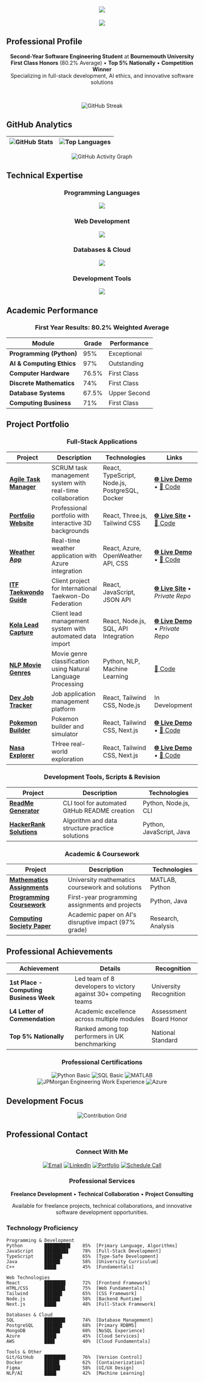 <h1 align="center">
  <img src="https://readme-typing-svg.herokuapp.com/?font=Righteous&size=35&center=true&vCenter=true&width=500&height=70&duration=4000&lines=Hi+There!+👋;I'm+Riley+Jordan;Software+Engineer;CS+Student;Full-Stack+Developer;" />
</h1>

<div align="center">
  <img src="https://user-images.githubusercontent.com/73097560/115834477-dbab4500-a447-11eb-908a-139a6edaec5c.gif"/>
</div>

## Professional Profile

<div align="center">

**Second-Year Software Engineering Student** at **Bournemouth University**  
**First Class Honors** (80.2% Average) • **Top 5% Nationally** • **Competition Winner**  
Specializing in full-stack development, AI ethics, and innovative software solutions

</div>

<br/>

<div align="center">
  
![GitHub Streak](https://streak-stats.demolab.com?user=xmrenigmax&theme=vue-dark&border_radius=8&date_format=M%20j%5B%2C%20Y%5D)
  
</div>

## GitHub Analytics

<div align="center">

| ![GitHub Stats](https://github-readme-stats.vercel.app/api?username=xmrenigmax&show_icons=true&theme=vue-dark&hide_border=true&include_all_commits=true&count_private=true) | ![Top Languages](https://github-readme-stats.vercel.app/api/top-langs/?username=xmrenigmax&layout=compact&theme=vue-dark&hide_border=true) |
|:---:|:---:|

![GitHub Activity Graph](https://github-readme-activity-graph.vercel.app/graph?username=xmrenigmax&custom_title=GitHub%20Activity&theme=vue-dark&hide_border=true&area=true)

</div>

## Technical Expertise

<div align="center">

### Programming Languages
<img src="https://skillicons.dev/icons?i=python,javascript,typescript,java,cpp&theme=dark" />

### Web Development
<img src="https://skillicons.dev/icons?i=react,nextjs,nodejs,html,css,tailwind&theme=dark" />

### Databases & Cloud
<img src="https://skillicons.dev/icons?i=postgresql,mysql,mongodb,aws,azure,vercel&theme=dark" />

### Development Tools
<img src="https://skillicons.dev/icons?i=git,github,docker,figma,vscode,postman&theme=dark" />

</div>

## Academic Performance

<div align="center">

### First Year Results: 80.2% Weighted Average

| Module | Grade | Performance |
|--------|-------|-------------|
| **Programming (Python)** | 95% | Exceptional |
| **AI & Computing Ethics** | 97% | Outstanding |
| **Computer Hardware** | 76.5% | First Class |
| **Discrete Mathematics** | 74% | First Class |
| **Database Systems** | 67.5% | Upper Second |
| **Computing Business** | 71% | First Class |

</div>

## Project Portfolio

<div align="center">

###  Full-Stack Applications

| Project | Description | Technologies | Links |
|---------|-------------|--------------|--------|
| **[Agile Task Manager](https://github.com/xmrenigmax/AgileTaskManager)** | SCRUM task management system with real-time collaboration | React, TypeScript, Node.js, PostgreSQL, Docker | [**🌐 Live Demo**](https://agile-task-manager-client.vercel.app/home) • [📁 Code](https://github.com/xmrenigmax/AgileTaskManager) |
| **[Portfolio Website](https://github.com/xmrenigmax/MyPortfolio)** | Professional portfolio with interactive 3D backgrounds | React, Three.js, Tailwind CSS | [**🌐 Live Site**](https://my-portfolio-gold-five-45.vercel.app/) • [📁 Code](https://github.com/xmrenigmax/MyPortfolio) |
| **[Weather App](https://github.com/xmrenigmax/Weather_App)** | Real-time weather application with Azure integration | React, Azure, OpenWeather API, CSS | [**🌐 Live Demo**](https://weather-app-amber-omega-61.vercel.app/) • [📁 Code](https://github.com/xmrenigmax/Weather_App) |
| **[ITF Taekwondo Guide](https://github.com/xmrenigmax)** | Client project for International Taekwon-Do Federation | React, JavaScript, JSON API | [**🌐 Live Site**](https://itf-taekwondo-guide.vercel.app/) • *Private Repo* |
| **[Kola Lead Capture](https://github.com/xmrenigmax)** | Client lead management system with automated data import | React, Node.js, SQL, API Integration | [**🌐 Live Demo**](https://kola-lead-capture-client.vercel.app/login) • *Private Repo* |
| **[NLP Movie Genres](https://github.com/xmrenigmax/NLPMovieGenres)** | Movie genre classification using Natural Language Processing | Python, NLP, Machine Learning | [📁 Code](https://github.com/xmrenigmax/NLPMovieGenres) |
| **[Dev Job Tracker](https://github.com/xmrenigmax)** | Job application management platform | React, Tailwind CSS, Node.js | In Development|
| **[Pokemon Builder](https://github.com/xmrenigmax/Pokemon-Team-Builder)** | Pokemon builder and simulator | React, Tailwind CSS, Next.js |[**🌐 Live Demo**](https://pokemon-team-builder-plum.vercel.app/) • [📁 Code](https://github.com/xmrenigmax/Pokemon-Team-Builder) |
| **[Nasa Explorer]([https://github.com/xmrenigmax/])** | THree real-world exploration | React, Tailwind CSS, Next.js |[**🌐 Live Demo**](https://nasa-explorer-frontend-henna.vercel.app/) • [📁 Code](https://github.com/xmrenigmax/) |





### Development Tools, Scripts & Revision

| Project | Description | Technologies |
|---------|-------------|--------------|
| **[ReadMe Generator](https://github.com/xmrenigmax/ReadMeGenerator)** | CLI tool for automated GitHub README creation | Python, Node.js, CLI |
| **[HackerRank Solutions](https://github.com/xmrenigmax/Hackerrank)** | Algorithm and data structure practice solutions | Python, JavaScript, Java |

### Academic & Coursework

| Project | Description | Technologies |
|---------|-------------|--------------|
| **[Mathematics Assignments](https://github.com/xmrenigmax/L4_MathsAssignmentRepo)** | University mathematics coursework and solutions | MATLAB, Python |
| **[Programming Coursework](https://github.com/xmrenigmax/L4_Coursework_Programming)** | First-year programming assignments and projects | Python, Java |
| **[Computing Society Paper](https://github.com/xmrenigmax)** | Academic paper on AI's disruptive impact (97% grade) | Research, Analysis |

</div>

## Professional Achievements

<div align="center">

| Achievement | Details | Recognition |
|------------|---------|-------------|
| **1st Place - Computing Business Week** | Led team of 8 developers to victory against 30+ competing teams | University Recognition |
| **L4 Letter of Commendation** | Academic excellence across multiple modules | Assessment Board Honor |
| **Top 5% Nationally** | Ranked among top performers in UK benchmarking | National Standard |

### Professional Certifications

<div align="center">
  
![Python Basic](https://img.shields.io/badge/Python_Basic-HackerRank-32CD32?logo=hackerrank)
![SQL Basic](https://img.shields.io/badge/SQL_Basic-HackerRank-32CD32?logo=hackerrank)
![MATLAB](https://img.shields.io/badge/MATLAB-MathWorks-32CD32?logo=mathworks)
![JPMorgan Engineering Work Experience](https://img.shields.io/badge/Software_Engineering-JPMorgan-32CD32?logo=jpmorgan)
![Azure](https://img.shields.io/badge/Microsoft_Azure-Cloud_Services-0078D4?logo=microsoftazure)

</div>

</div>

## Development Focus

<div align="center">

![Contribution Grid](https://github-readme-streak-stats.herokuapp.com/?user=xmrenigmax&theme=vue-dark&hide_border=true)

</div>

## Professional Contact

<div align="center">

### Connect With Me

[![Email](https://img.shields.io/badge/Email-RileyJordan21@hotmail.com-D14836?style=for-the-badge&logo=gmail&logoColor=white)](mailto:RileyJordan21@hotmail.com)
[![LinkedIn](https://img.shields.io/badge/LinkedIn-MrRileyJordan-0077B5?style=for-the-badge&logo=linkedin&logoColor=white)](https://uk.linkedin.com/in/mrrileyjordan)
[![Portfolio](https://img.shields.io/badge/Portfolio-Live_Website-000000?style=for-the-badge&logo=vercel&logoColor=white)](https://mrenigma.uk)
[![Schedule Call](https://img.shields.io/badge/Schedule_Call-Calendly-006BFF?style=for-the-badge&logo=googlecalendar&logoColor=white)](https://calendly.com/xmrenigmax04/30min)

### Professional Services

**Freelance Development** • **Technical Collaboration** • **Project Consulting**

Available for freelance projects, technical collaborations, and innovative software development opportunities.


<div align="left">

### Technology Proficiency

```text
Programming & Development
Python        █████████▌    85%  [Primary Language, Algorithms]
JavaScript    ████████▊     78%  [Full-Stack Development]
TypeScript    ██████▌       65%  [Type-Safe Development]
Java          █████▊        58%  [University Curriculum]
C++           ████▍         45%  [Fundamentals]

Web Technologies
React         ███████▊      72%  [Frontend Framework]
HTML/CSS      ███████▋      75%  [Web Fundamentals]
Tailwind      ██████▌       65%  [CSS Framework]
Node.js       █████▊        58%  [Backend Runtime]
Next.js       ████▍         48%  [Full-Stack Framework]

Databases & Cloud
SQL           ███████▋      74%  [Database Management]
PostgreSQL    ██████▌       68%  [Primary RDBMS]
MongoDB       █████▊        60%  [NoSQL Experience]
Azure         ████▍         45%  [Cloud Services]
AWS           ███▊          40%  [Cloud Fundamentals]

Tools & Other
Git/GitHub    ███████▊      76%  [Version Control]
Docker        █████▌        62%  [Containerization]
Figma         █████▊        58%  [UI/UX Design]
NLP/AI        ████▍         42%  [Machine Learning]
```
</div>

